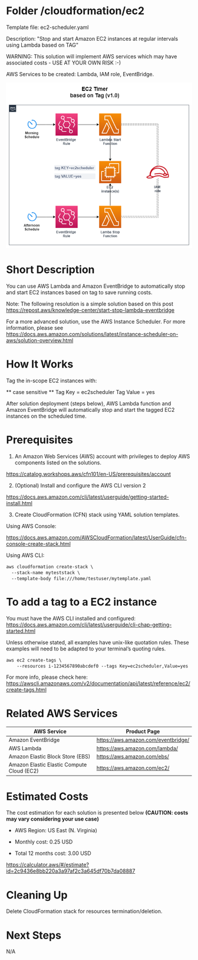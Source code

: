 # Folder /cloudformation/ec2

Template file: ec2-scheduler.yaml

Description: "Stop and start Amazon EC2 instances at regular intervals using Lambda based on TAG"

WARNING: This solution will implement AWS services which may have associated costs - USE AT YOUR OWN RISK :-)

AWS Services to be created: Lambda, IAM role, EventBridge.

![Alt text](../diagrams/ec2-scheduler.png?raw=true "Diagram Image")

# Short Description

You can use AWS Lambda and Amazon EventBridge to automatically stop and start EC2 instances based on tag to save running costs.

Note: The following resolution is a simple solution based on this post https://repost.aws/knowledge-center/start-stop-lambda-eventbridge

For a more advanced solution, use the AWS Instance Scheduler. For more information, please see https://docs.aws.amazon.com/solutions/latest/instance-scheduler-on-aws/solution-overview.html

# How It Works

Tag the in-scope EC2 instances with:

** case sensitive **
Tag Key = ec2scheduler
Tag Value = yes

After solution deployment (steps below), AWS Lambda function and Amazon EventBridge will automatically stop and start the tagged EC2 instances on the scheduled time.

# Prerequisites

1) An Amazon Web Services (AWS) account with privileges to deploy AWS components listed on the solutions.

https://catalog.workshops.aws/cfn101/en-US/prerequisites/account

2) (Optional) Install and configure the AWS CLI version 2 

https://docs.aws.amazon.com/cli/latest/userguide/getting-started-install.html

3) Create CloudFormation (CFN) stack using YAML solution templates.

Using AWS Console:

https://docs.aws.amazon.com/AWSCloudFormation/latest/UserGuide/cfn-console-create-stack.html


Using AWS CLI:

```
aws cloudformation create-stack \
  --stack-name myteststack \
  --template-body file:///home/testuser/mytemplate.yaml
```

# To add a tag to a EC2 instance


You must have the AWS CLI installed and configured: https://docs.aws.amazon.com/cli/latest/userguide/cli-chap-getting-started.html

Unless otherwise stated, all examples have unix-like quotation rules. These examples will need to be adapted to your terminal’s quoting rules.

```
aws ec2 create-tags \
    --resources i-1234567890abcdef0 --tags Key=ec2scheduler,Value=yes
```

For more info, please check here: https://awscli.amazonaws.com/v2/documentation/api/latest/reference/ec2/create-tags.html


# Related AWS Services

| AWS Service  | Product Page |
| ------------- | ------------- |
| Amazon EventBridge  | https://aws.amazon.com/eventbridge/ |
| AWS Lambda | https://aws.amazon.com/lambda/ |
| Amazon Elastic Block Store (EBS)  | https://aws.amazon.com/ebs/ |
| Amazon Elastic Elastic Compute Cloud (EC2)  | https://aws.amazon.com/ec2/ |


# Estimated Costs

The cost estimation for each solution is presented below **(CAUTION: costs may vary considering your use case)**

- AWS Region: US East (N. Virginia)

- Monthly cost: 0.25 USD

- Total 12 months cost: 3.00 USD


https://calculator.aws/#/estimate?id=2c9436e8bb220a3a97af2c3a645df70b7da08887

# Cleaning Up

Delete CloudFormation stack for resources termination/deletion.

# Next Steps

N/A

